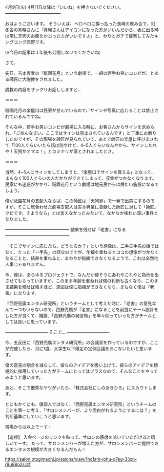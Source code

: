 4月9日(火) 4月11日以降は『いいね』を押さないでください。
━━━━━━━━━━━━━

おはようございます。
そういえば、ベロベロに酔っ払った長崎の飲み会で、幻冬舎の箕輪さんに「箕輪さんはアイコンになった方がいいんだから、表に出る時は常に天狗のお面をかぶった方がいいですよ」と、わりとガチで提案してみたキングコング西野です。

(※今日の記事は１年後も公開しないでくださいね)

さて。

先日、吉本興業の『祇園花月』という劇場で、一組の若手お笑いコンビが、とある師匠に大説教をされました。

説教の内容をザックリお話ししますと…

＝＝＝

祇園花月の楽屋口は民家が並んでいるので、サインや写真に応じることは禁止されているんですね。

そんな中、若手お笑いコンビが劇場に入る時に、お客さんからサインを求められ、「ごめんなさい。ここではサインは禁止されているんです」と丁重にお断りしたのですが、その現場を師匠が見られていて、あとで師匠の楽屋に呼び出されて「100人ぐらいいたら話は別やけど、4~5人ぐらいなんやから、サインしたれや！天狗かオマエ！」とカミナリが落とされましたとさ。

＝＝＝

当然、4~5人にサインをしてしまうと、「楽屋口でサインを貰える」となって、まもなく100人ぐらいの人だかりができてしまって、収集がつかなくなります。
民家にも迷惑がかかり、祇園花月という劇場は地元民からは煙たい施設になるでしょう。

僕が祇園花月の支配人ならば、この師匠は「天狗罪」で一発で出禁にするのですが、そこに居合わせた劇場支配人は吉本興業に貢献した師匠に対して「師匠。クビです。さようなら」とは言えなかったみたいで、なかなか味わい深い事件となりました。

━━━━━━━━━━━━━━━
結果を残せば『老害』になる
━━━━━━━━━━━━━━━

「そこでサインに応じたら、どうなるか？」という想像は、二手三手先の話ではなく、たった「一手先」の話なのですが、年齢を重ねるとココの想像がつかなくなることと、結果を重ねると、まわりが指摘できなくなるようで、これは全然他人事じゃありません。

今、僕は、あらゆるプロジェクトで、なんだか偉そうにあれやこれやと指示を出させてもらっていますが、このまま年齢を重ねれば僕の判断も古くなり、このまま結果を残せば残すほど、周囲は僕に指摘ができなくなり、まもなく僕は『老害』になります。

『西野亮廣エンタメ研究所』というチームとして考えた時に、『老害』の意見なんて一つもいらないので、西野亮廣が『老害』になることを前提にチーム設計をした方が良くて、結論、「西野亮廣の発言権」を年々削っていった方がチームとしては良いと思っています。

━━━━━━━━━━
そこで…
━━━━━━━━━━

今、五反田に『西野亮廣エンタメ研究所』の会議室を作っているのですが、ここが完成したら、月に1度、大学生以下限定の定例会議をおこないたいと思います。

僕の意見の割合を減らして、彼らのアイデアを吸い上げて、彼らのアイデアを積極的に採用していった方がチームにとってはプラスなので、そんなことをやってみようと思います。

あと、そこで優秀なヤツがいたら、「株式会社にしのあきひろ」にスカウトします。

とにもかくにも、僕個人ではなく、『西野亮廣エンタメ研究所』というチームのことを第一に考え、「サロンメンバーが、より面白がれるようにするには？」を判断基準にしていこうと思います。

現場からは以上でーす！

【追伸】
入会ページのリンクを貼って、サロンの感想を呟いていただけると嬉しいでーす。
だって、サロンメンバーが増えた方が、サロンメンバーに提供できるエンタメの規模が大きくなるんだもん！

https://salon.otogimachi.jp/salons/view/1hc1srjr-johu-o7eg-33xn-r8u88p2slizf

